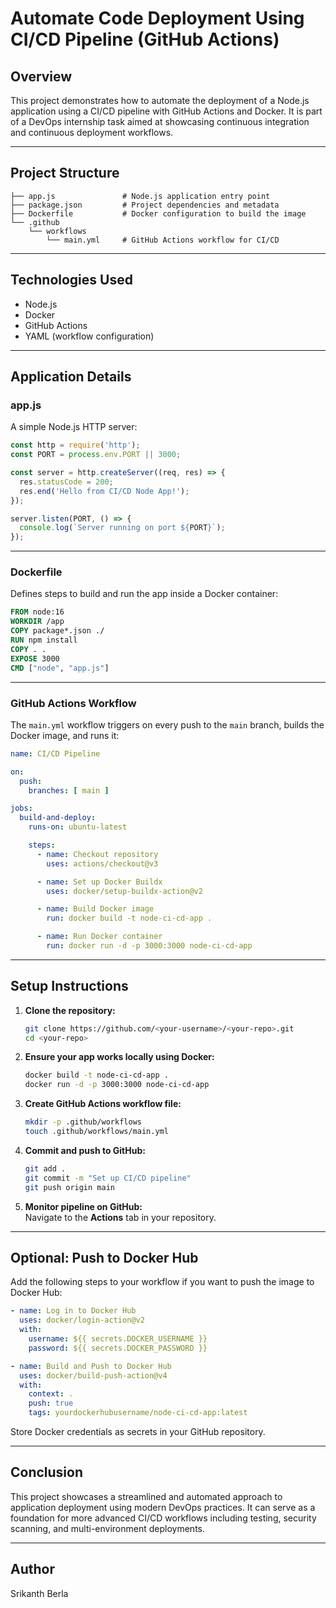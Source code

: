 
# Automate Code Deployment Using CI/CD Pipeline (GitHub Actions)

## Overview

This project demonstrates how to automate the deployment of a Node.js application using a CI/CD pipeline with GitHub Actions and Docker. It is part of a DevOps internship task aimed at showcasing continuous integration and continuous deployment workflows.

---

## Project Structure

```
├── app.js               # Node.js application entry point
├── package.json         # Project dependencies and metadata
├── Dockerfile           # Docker configuration to build the image
└── .github
    └── workflows
        └── main.yml     # GitHub Actions workflow for CI/CD
```

---

## Technologies Used

- Node.js
- Docker
- GitHub Actions
- YAML (workflow configuration)

---

## Application Details

### app.js

A simple Node.js HTTP server:

```js
const http = require('http');
const PORT = process.env.PORT || 3000;

const server = http.createServer((req, res) => {
  res.statusCode = 200;
  res.end('Hello from CI/CD Node App!');
});

server.listen(PORT, () => {
  console.log(`Server running on port ${PORT}`);
});
```

---

### Dockerfile

Defines steps to build and run the app inside a Docker container:

```dockerfile
FROM node:16
WORKDIR /app
COPY package*.json ./
RUN npm install
COPY . .
EXPOSE 3000
CMD ["node", "app.js"]
```

---

### GitHub Actions Workflow

The `main.yml` workflow triggers on every push to the `main` branch, builds the Docker image, and runs it:

```yaml
name: CI/CD Pipeline

on:
  push:
    branches: [ main ]

jobs:
  build-and-deploy:
    runs-on: ubuntu-latest

    steps:
      - name: Checkout repository
        uses: actions/checkout@v3

      - name: Set up Docker Buildx
        uses: docker/setup-buildx-action@v2

      - name: Build Docker image
        run: docker build -t node-ci-cd-app .

      - name: Run Docker container
        run: docker run -d -p 3000:3000 node-ci-cd-app
```

---

## Setup Instructions

1. **Clone the repository:**
   ```bash
   git clone https://github.com/<your-username>/<your-repo>.git
   cd <your-repo>
   ```

2. **Ensure your app works locally using Docker:**
   ```bash
   docker build -t node-ci-cd-app .
   docker run -d -p 3000:3000 node-ci-cd-app
   ```

3. **Create GitHub Actions workflow file:**
   ```bash
   mkdir -p .github/workflows
   touch .github/workflows/main.yml
   ```

4. **Commit and push to GitHub:**
   ```bash
   git add .
   git commit -m "Set up CI/CD pipeline"
   git push origin main
   ```

5. **Monitor pipeline on GitHub:**  
   Navigate to the **Actions** tab in your repository.

---

## Optional: Push to Docker Hub

Add the following steps to your workflow if you want to push the image to Docker Hub:

```yaml
- name: Log in to Docker Hub
  uses: docker/login-action@v2
  with:
    username: ${{ secrets.DOCKER_USERNAME }}
    password: ${{ secrets.DOCKER_PASSWORD }}

- name: Build and Push to Docker Hub
  uses: docker/build-push-action@v4
  with:
    context: .
    push: true
    tags: yourdockerhubusername/node-ci-cd-app:latest
```

Store Docker credentials as secrets in your GitHub repository.

---

## Conclusion

This project showcases a streamlined and automated approach to application deployment using modern DevOps practices. It can serve as a foundation for more advanced CI/CD workflows including testing, security scanning, and multi-environment deployments.

---
## Author
 Srikanth Berla
